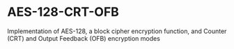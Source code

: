 # AES-128-CRT-OFB
Implementation of AES-128, a block cipher encryption function, and Counter (CRT) and Output Feedback (OFB) encryption modes

